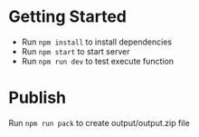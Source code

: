 # Getting Started
- Run `npm install` to install dependencies
- Run `npm start` to start server
- Run `npm run dev` to test execute function

# Publish
Run `npm run pack` to create output/output.zip file
